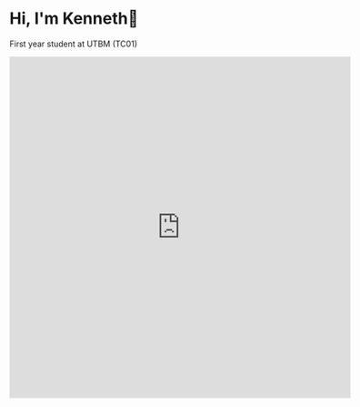 # Hi, I'm Kenneth👋

First year student at UTBM (TC01)

<iframe width="600" height="600" src="https://ionicabizau.github.io/github-profile-languages/api.html?ken-soares" frameborder="0"></iframe>

<!---
ken-soares/ken-soares is a ✨ special ✨ repository because its `README.md` (this file) appears on your GitHub profile.
You can click the Preview link to take a look at your changes.
--->
